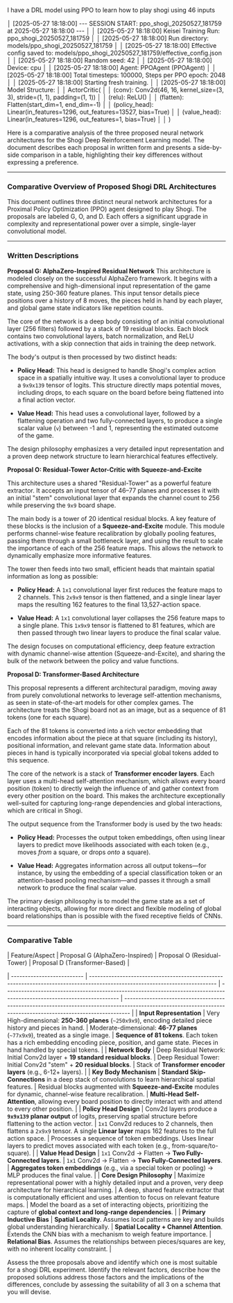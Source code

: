I have a DRL model using PPO to learn how to play shogi using 46 inputs


│ [2025-05-27 18:18:00] --- SESSION START: ppo_shogi_20250527_181759 at 2025-05-27 18:18:00 ---                                                                                    │
│ [2025-05-27 18:18:00] Keisei Training Run: ppo_shogi_20250527_181759                                                                                                             │
│ [2025-05-27 18:18:00] Run directory: models/ppo_shogi_20250527_181759                                                                                                            │
│ [2025-05-27 18:18:00] Effective config saved to: models/ppo_shogi_20250527_181759/effective_config.json                                                                          │
│ [2025-05-27 18:18:00] Random seed: 42                                                                                                                                            │
│ [2025-05-27 18:18:00] Device: cpu                                                                                                                                                │
│ [2025-05-27 18:18:00] Agent: PPOAgent (PPOAgent)                                                                                                                                 │
│ [2025-05-27 18:18:00] Total timesteps: 100000, Steps per PPO epoch: 2048                                                                                                         │
│ [2025-05-27 18:18:00] Starting fresh training.                                                                                                                                   │
│ [2025-05-27 18:18:00] Model Structure:                                                                                                                                           │
│ ActorCritic(                                                                                                                                                                     │
│   (conv): Conv2d(46, 16, kernel_size=(3, 3), stride=(1, 1), padding=(1, 1))                                                                                                      │
│   (relu): ReLU()                                                                                                                                                                 │
│   (flatten): Flatten(start_dim=1, end_dim=-1)                                                                                                                                    │
│   (policy_head): Linear(in_features=1296, out_features=13527, bias=True)                                                                                                         │
│   (value_head): Linear(in_features=1296, out_features=1, bias=True)                                                                                                              │
│ )   

Here is a comparative analysis of the three proposed neural network architectures for the Shogi Deep Reinforcement Learning model. The document describes each proposal in written form and presents a side-by-side comparison in a table, highlighting their key differences without expressing a preference.


***
### **Comparative Overview of Proposed Shogi DRL Architectures**
This document outlines three distinct neural network architectures for a Proximal Policy Optimization (PPO) agent designed to play Shogi. The proposals are labeled G, O, and D. Each offers a significant upgrade in complexity and representational power over a simple, single-layer convolutional model.

---

### **Written Descriptions**
**Proposal G: AlphaZero-Inspired Residual Network**
This architecture is modeled closely on the successful AlphaZero framework. It begins with a comprehensive and high-dimensional input representation of the game state, using 250-360 feature planes. This input tensor details piece positions over a history of 8 moves, the pieces held in hand by each player, and global game state indicators like repetition counts.

The core of the network is a deep body consisting of an initial convolutional layer (256 filters) followed by a stack of 19 residual blocks. Each block contains two convolutional layers, batch normalization, and ReLU activations, with a skip connection that aids in training the deep network.

The body's output is then processed by two distinct heads:

* **Policy Head:** This head is designed to handle Shogi's complex action space in a spatially intuitive way. It uses a convolutional layer to produce a `9x9x139` tensor of logits. This structure directly maps potential moves, including drops, to each square on the board before being flattened into a final action vector.

* **Value Head:** This head uses a convolutional layer, followed by a flattening operation and two fully-connected layers, to produce a single scalar value (`v`) between -1 and 1, representing the estimated outcome of the game.

The design philosophy emphasizes a very detailed input representation and a proven deep network structure to learn hierarchical features effectively.

**Proposal O: Residual-Tower Actor-Critic with Squeeze-and-Excite**

This architecture uses a shared "Residual-Tower" as a powerful feature extractor. It accepts an input tensor of 46–77 planes and processes it with an initial "stem" convolutional layer that expands the channel count to 256 while preserving the `9x9` board shape.

The main body is a tower of 20 identical residual blocks. A key feature of these blocks is the inclusion of a **Squeeze-and-Excite** module. This module performs channel-wise feature recalibration by globally pooling features, passing them through a small bottleneck layer, and using the result to scale the importance of each of the 256 feature maps. This allows the network to dynamically emphasize more informative features.

The tower then feeds into two small, efficient heads that maintain spatial information as long as possible:

* **Policy Head:** A `1x1` convolutional layer first reduces the feature maps to 2 channels. This `2x9x9` tensor is then flattened, and a single linear layer maps the resulting 162 features to the final 13,527-action space.

* **Value Head:** A `1x1` convolutional layer collapses the 256 feature maps to a single plane. This `1x9x9` tensor is flattened to 81 features, which are then passed through two linear layers to produce the final scalar value.

The design focuses on computational efficiency, deep feature extraction with dynamic channel-wise attention (Squeeze-and-Excite), and sharing the bulk of the network between the policy and value functions.

**Proposal D: Transformer-Based Architecture**

This proposal represents a different architectural paradigm, moving away from purely convolutional networks to leverage self-attention mechanisms, as seen in state-of-the-art models for other complex games. The architecture treats the Shogi board not as an image, but as a sequence of 81 tokens (one for each square).

Each of the 81 tokens is converted into a rich vector embedding that encodes information about the piece at that square (including its history), positional information, and relevant game state data. Information about pieces in hand is typically incorporated via special global tokens added to this sequence.

The core of the network is a stack of **Transformer encoder layers**. Each layer uses a multi-head self-attention mechanism, which allows every board position (token) to directly weigh the influence of and gather context from every other position on the board. This makes the architecture exceptionally well-suited for capturing long-range dependencies and global interactions, which are critical in Shogi.

The output sequence from the Transformer body is used by the two heads:

* **Policy Head:** Processes the output token embeddings, often using linear layers to predict move likelihoods associated with each token (e.g., moves *from* a square, or drops *onto* a square).

* **Value Head:** Aggregates information across all output tokens—for instance, by using the embedding of a special classification token or an attention-based pooling mechanism—and passes it through a small network to produce the final scalar value.

The primary design philosophy is to model the game state as a set of interacting objects, allowing for more direct and flexible modeling of global board relationships than is possible with the fixed receptive fields of CNNs.

---

### **Comparative Table**

| Feature/Aspect             | Proposal G (AlphaZero-Inspired)                                                                                             | Proposal O (Residual-Tower)                                                                                             | Proposal D (Transformer-Based)                                                                                                                                 |

| -------------------------- | --------------------------------------------------------------------------------------------------------------------------- | ----------------------------------------------------------------------------------------------------------------------- | -------------------------------------------------------------------------------------------------------------------------------------------------------------- |
| **Input Representation** | Very High-dimensional: **250-360 planes** (`~250x9x9`), encoding detailed piece history and pieces in hand.                    | Moderate-dimensional: **46-77 planes** (`~77x9x9`), treated as a single image.                                           | **Sequence of 81 tokens**. Each token has a rich embedding encoding piece, position, and game state. Pieces in hand handled by special tokens.                  |
| **Network Body** | Deep Residual Network: Initial Conv2d layer + **19 standard residual blocks**.                                                | Deep Residual Tower: Initial Conv2d "stem" + **20 residual blocks**.                                                    | Stack of **Transformer encoder layers** (e.g., 6-12+ layers).                                                                                                   |
| **Key Body Mechanism** | **Standard Skip-Connections** in a deep stack of convolutions to learn hierarchical spatial features.                         | Residual blocks augmented with **Squeeze-and-Excite** modules for dynamic, channel-wise feature recalibration.          | **Multi-Head Self-Attention**, allowing every board position to directly interact with and attend to every other position.                                   |
| **Policy Head Design** | Conv2d layers produce a **`9x9x139` planar output** of logits, preserving spatial structure before flattening to the action vector. | `1x1` Conv2d reduces to 2 channels, then flattens a `2x9x9` tensor. A single **Linear layer** maps 162 features to the full action space. | Processes a sequence of token embeddings. Uses linear layers to predict moves associated with each token (e.g., from-square/to-square).                           |
| **Value Head Design** | `1x1` Conv2d -> Flatten -> **Two Fully-Connected layers**.                                                                     | `1x1` Conv2d -> Flatten -> **Two Fully-Connected layers**.                                                                | **Aggregates token embeddings** (e.g., via a special token or pooling) -> MLP produces the final value.                                                          |
| **Core Design Philosophy** | Maximize representational power with a highly detailed input and a proven, very deep architecture for hierarchical learning.    | A deep, shared feature extractor that is computationally efficient and uses attention to focus on relevant feature maps. | Model the board as a set of interacting objects, prioritizing the capture of **global context and long-range dependencies**.                                      |
| **Primary Inductive Bias** | **Spatial Locality**. Assumes local patterns are key and builds global understanding hierarchically.                            | **Spatial Locality + Channel Attention**. Extends the CNN bias with a mechanism to weigh feature importance.            | **Relational Bias**. Assumes the relationships between pieces/squares are key, with no inherent locality constraint.                                          |

Assess the three proposals above and identify which one is most suitable for a shogi DRL experiment. Identify the relevant factors, describe how the proposed solutions address those factors and the implications of the differences, conclude by assessing the suitability of all 3 on a schema that you will devise.
